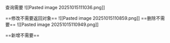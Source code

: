 查询需要
![[Pasted image 20251015111036.png]] 






==修改不需要返回对象==
![[Pasted image 20251015110859.png]]
==删除不需要==
![[Pasted image 20251015110949.png]]


==新增不需要==
